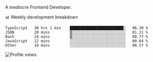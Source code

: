 A mediocre Frontend Developer.

📊 Weekly development breakdown
<!--START_SECTION:waka-->

```text
TypeScript   30 hrs 1 min    ████████████████████████░   96.39 %
JSON         20 mins         ▒░░░░░░░░░░░░░░░░░░░░░░░░   01.11 %
Bash         14 mins         ▒░░░░░░░░░░░░░░░░░░░░░░░░   00.77 %
JavaScript   12 mins         ░░░░░░░░░░░░░░░░░░░░░░░░░   00.64 %
Other        10 mins         ░░░░░░░░░░░░░░░░░░░░░░░░░   00.57 %
```

<!--END_SECTION:waka-->

<img src="https://gpvc.arturio.dev/iqbalfasri" alt="Profile views"/>
